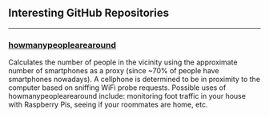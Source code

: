 ## Interesting GitHub Repositories
---

### [howmanypeoplearearound](https://github.com/schollz/howmanypeoplearearound)
  Calculates the number of people in the vicinity using the approximate number of smartphones as a 
  proxy (since ~70% of people have smartphones nowadays). A cellphone is determined to be in proximity 
  to the computer based on sniffing WiFi probe requests. Possible uses of howmanypeoplearearound include: 
  monitoring foot traffic in your house with Raspberry Pis, seeing if your roommates are home, etc.
  

